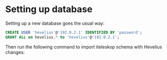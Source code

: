 # Setting up database

Setting up a new database goes the usual way:

```sql
CREATE USER 'hevelius'@'192.0.2.1' IDENTIFIED BY 'password';
GRANT ALL on hevelius.* to 'hevelius'@'192.0.2.1';
```

Then run the following command to import iteleskop schema with Hevelius changes:
